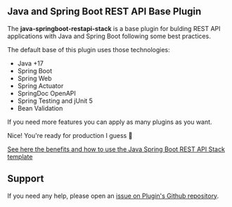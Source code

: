 ## Java and Spring Boot REST API Base Plugin

The **java-springboot-restapi-stack** is a base plugin for bulding REST API applications with Java and Spring Boot following some best practices.

The default base of this plugin uses those technologies:

- Java +17
- Spring Boot
- Spring Web
- Spring Actuator
- SpringDoc OpenAPI
- Spring Testing and jUnit 5
- Bean Validation

If you need more features you can apply as many plugins as you want.


Nice! You're ready for production I guess 🥳

[See here the benefits and how to use the Java Spring Boot REST API Stack template](https://www.youtube.com/watch?v=IC1J9VkUiwQ)


## Support

If you need any help, please open an [issue on Plugin's Github repository](https://github.com/rafaelpontezup/java-springboot-restapi-base-plugin/issues). 

